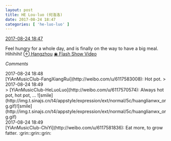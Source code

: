 ```yaml
---
layout: post
title: HE Lou-luo (何洛洛)
date: 2017-08-24 18:47
categories: [ 'he-luo-luo' ]
---
```


<div class="weibo-info">
  <a href="http://weibo.com/6117570574/FiBxC7aWI">2017-08-24 18:47</a>
</div>

Feel hungry for a whole day, and is finally on the way to have a big meal. Hihihihi! [⊕ Hangzhou](http://weibo.com/p/1001018008633010000000000) [◉ Flash Show Video](http://weibo.com/tv/v/FiBxC7aWI)

<!-- more -->

*Comments*

<div class="weibo-info">2017-08-24 18:48</div>
[YiAnMusicClub-FangXiangRui](http://weibo.com/u/6117583008): Hot pot.
> <div class="weibo-info">2017-08-24 18:49</div>
> [YiAnMusicClub-HeLuoLuo](http://weibo.com/u/6117570574): Always hot pot, hot pot, … ![smile](http://img.t.sinajs.cn/t4/appstyle/expression/ext/normal/5c/huanglianwx_org.gif)![smile](http://img.t.sinajs.cn/t4/appstyle/expression/ext/normal/5c/huanglianwx_org.gif)

<div class="weibo-info">2017-08-24 18:49</div>
[YiAnMusicClub-ChiYi](http://weibo.com/u/6117581836): Eat more, to grow fatter. :grin::grin::grin:
